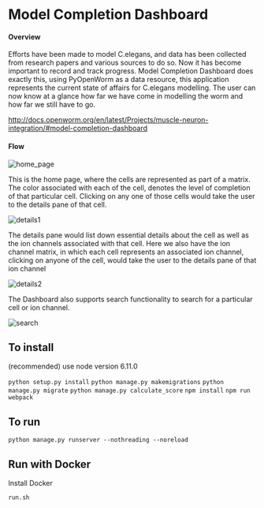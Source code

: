 # Model Completion Dashboard

#### Overview

Efforts have been made to model C.elegans, and data has been collected from research papers and various sources to do so. Now it has become important to record and track progress.
Model Completion Dashboard does exactly this, using PyOpenWorm as a data resource, this application represents the current state of affairs for C.elegans modelling. The user can now know at a glance how far we have come in modelling the worm and how far we still have to go.

http://docs.openworm.org/en/latest/Projects/muscle-neuron-integration/#model-completion-dashboard

#### Flow

![home_page](https://user-images.githubusercontent.com/15982349/30006225-441afc3c-9111-11e7-813c-2d9c6df545c0.png)

This is the home page, where the cells are represented as part of a matrix. The color associated with each of the cell, denotes the level of completion of that particular cell.
Clicking on any one of those cells would take the user to the details pane of that cell.

![details1](https://user-images.githubusercontent.com/15982349/30006223-441141c4-9111-11e7-9b60-a1eef3553c60.png)

The details pane would list down essential details about the cell as well as the ion channels associated with that cell.
Here we also have the ion channel matrix, in which each cell represents an associated ion channel, clicking on anyone of the cell, would take the user to the details pane of that ion channel


![details2](https://user-images.githubusercontent.com/15982349/30006413-61eb268e-9115-11e7-95cc-3076ee9eb5a7.png)

The Dashboard also supports search functionality to search for a particular cell or ion channel.

![search](https://user-images.githubusercontent.com/15982349/30006226-443a6888-9111-11e7-9dc5-84ca7a6af4b5.png)


To install
----------

(recommended) use node version 6.11.0

`python setup.py install`
`python manage.py makemigrations`
`python manage.py migrate`
`python manage.py calculate_score`
`npm install`
`npm run webpack`

To run
------
`python manage.py runserver --nothreading --noreload`

Run with Docker 
---------------

Install Docker

`run.sh`
